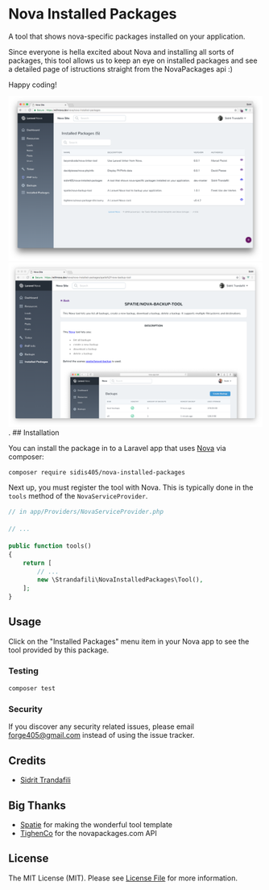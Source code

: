 # Nova Installed Packages

A tool that shows nova-specific packages installed on your application.

Since everyone is hella excited about Nova and installing all sorts of packages, this tool allows us to keep an eye on installed packages and see a detailed page of istructions straight from the NovaPackages api :)

Happy coding!

<img src="https://github.com/sidis405/nova-installed-packages/blob/master/screenshots/index.png?raw=true">

<img src="https://github.com/sidis405/nova-installed-packages/blob/master/screenshots/show.png?raw=true">
.
## Installation

You can install the package in to a Laravel app that uses [Nova](https://nova.laravel.com) via composer:

```bash
composer require sidis405/nova-installed-packages
```

Next up, you must register the tool with Nova. This is typically done in the `tools` method of the `NovaServiceProvider`.

```php
// in app/Providers/NovaServiceProvider.php

// ...

public function tools()
{
    return [
        // ...
        new \Strandafili\NovaInstalledPackages\Tool(),
    ];
}
```

## Usage

Click on the "Installed Packages" menu item in your Nova app to see the tool provided by this package.

### Testing

``` bash
composer test
```

### Security

If you discover any security related issues, please email forge405@gmail.com instead of using the issue tracker.

## Credits

- [Sidrit Trandafili](https://github.com/sidis405)

## Big Thanks

- [Spatie](https://github.com/spatie) for making the wonderful tool template
- [TighenCo](https://github.com/tightenco) for the novapackages.com API

## License

The MIT License (MIT). Please see [License File](LICENSE.md) for more information.
